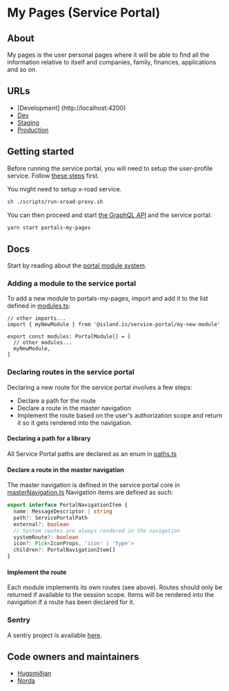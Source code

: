 # My Pages (Service Portal)

## About

My pages is the user personal pages where it will be able to find all the information relative to itself and companies, family, finances, applications and so on.

## URLs

- [Development] (http://localhost:4200)
- [Dev](https://beta.dev01.devland.is/minarsidur)
- [Staging](https://beta.staging01.devland.is/minarsidur)
- [Production](https://island.is/minarsidur)

## Getting started

Before running the service portal, you will need to setup the user-profile service. Follow [these steps](../services/user-profile/README.md#initial-setup) first.

You might need to setup x-road service.

```bash
sh ./scripts/run-xroad-proxy.sh
```

You can then proceed and start [the GraphQL API](../api/README.md#getting-started) and the service portal:

```bash
yarn start portals-my-pages
```

## Docs

Start by reading about the [portal module system](../../libs/portals/core/README.md).

### Adding a module to the service portal

To add a new module to portals-my-pages, import and add it to the list defined in [modules.ts](./src/store/modules.ts):

```tsx
// other imports...
import { myNewModule } from '@island.is/service-portal/my-new-module'

export const modules: PortalModule[] = [
  // other modules...
  myNewModule,
]
```

### Declaring routes in the service portal

Declaring a new route for the service portal involves a few steps:

- Declare a path for the route
- Declare a route in the master navigation
- Implement the route based on the user's authorization scope and return it so it gets rendered into the navigation.

#### Declaring a path for a library

All Service Portal paths are declared as an enum in [paths.ts](../../libs/service-portal/core/src/lib/navigation/paths.ts)

#### Declare a route in the master navigation

The master navigation is defined in the service portal core in [masterNavigation.ts](../../libs/service-portal/core/src/lib/navigation/masterNavigation.ts)
Navigation items are defined as such:

```typescript
export interface PortalNavigationItem {
  name: MessageDescriptor | string
  path?: ServicePortalPath
  external?: boolean
  // System routes are always rendered in the navigation
  systemRoute?: boolean
  icon?: Pick<IconProps, 'icon' | 'type'>
  children?: PortalNavigationItem[]
}
```

#### Implement the route

Each module implements its own routes (see above). Routes should only be returned if available to the session scope. Items will be rendered into the navigation if a route has been declared for it.

### Sentry

A sentry project is available [here](https://sentry.io/organizations/island_is/issues/?project=5501494).

## Code owners and maintainers

- [Hugsmiðjan](https://github.com/orgs/island-is/teams/hugsmidjan)
- [Norda](https://github.com/orgs/island-is/teams/norda/members)
